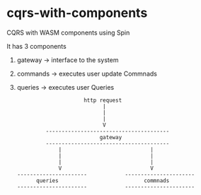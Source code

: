 # cqrs-with-components
CQRS with WASM components using Spin

It has 3 components

1. gateway -> interface to the system

2. commands -> executes user update Commnads

3. queries -> executes user Queries


                            http request
                                  |
                                  |
                                  |
                                  V
                ---------------------------------------
                                 gateway 
                ---------------------------------------
                    |                            |
                    |                            |
                    |                            |
                    V                            V
       ----------------------            ----------------------
             queries                           commnads
       ----------------------            ----------------------